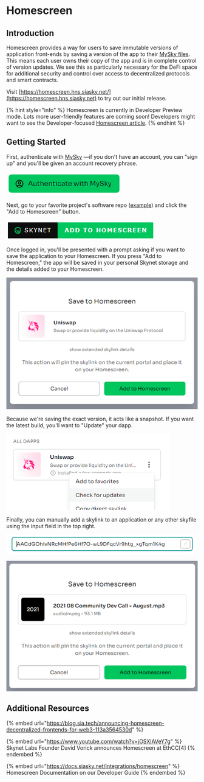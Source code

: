 # Homescreen

## Introduction

Homescreen provides a way for users to save immutable versions of application front-ends by saving a version of the app to their [MySky files](https://docs.siasky.net/skynet-topics/mysky-and-dacs/mysky-files). This means each user owns their copy of the app and is in complete control of version updates. We see this as particularly necessary for the DeFi space for additional security and control over access to decentralized protocols and smart contracts.

Visit [https://homescreen.hns.siasky.net/](https://homescreen.hns.siasky.net) to try out our initial release.

{% hint style="info" %}
Homescreen is currently in Developer Preview mode. Lots more user-friendly features are coming soon! Developers might want to see the Developer-focused [Homescreen article](https://docs.siasky.net/integrations/homescreen).
{% endhint %}

## Getting Started

First, authenticate with [MySky](mysky.md) —if you don't have an account, you can "sign up" and you'll be given an account recovery phrase.

![](<../.gitbook/assets/image (5).png>)

Next, go to your favorite project's software repo ([example](https://github.com/SkynetLabs/uniswap-interface)) and click the "Add to Homescreen" button.

![](<../.gitbook/assets/image (2).png>)

Once logged in, you'll be presented with a prompt asking if you want to save the application to your Homescreen. If you press "Add to Homescreen," the app will be saved in your personal Skynet storage and the details added to your Homescreen.

![](<../.gitbook/assets/image (1).png>)

Because we're saving the exact version, it acts like a snapshot. If you want the latest build, you'll want to "Update" your dapp.

![](<../.gitbook/assets/image (3).png>)

Finally, you can manually add a skylink to an application or any other skyfile using the input field in the top right.

![Manually add a skylink to your Homescreen](<../.gitbook/assets/image (4).png>)

![Use this tool to pin files on Skynet and add a link to your Homescreen](<../.gitbook/assets/image (6).png>)

## Additional Resources

{% embed url="https://blog.sia.tech/announcing-homescreen-decentralized-frontends-for-web3-113a3564530d" %}

{% embed url="https://www.youtube.com/watch?v=jOSXlAVeY7g" %}
Skynet Labs Founder David Vorick announces Homescreen at EthCC\[4]
{% endembed %}

{% embed url="https://docs.siasky.net/integrations/homescreen" %}
Homescreen Documentation on our Developer Guide
{% endembed %}

